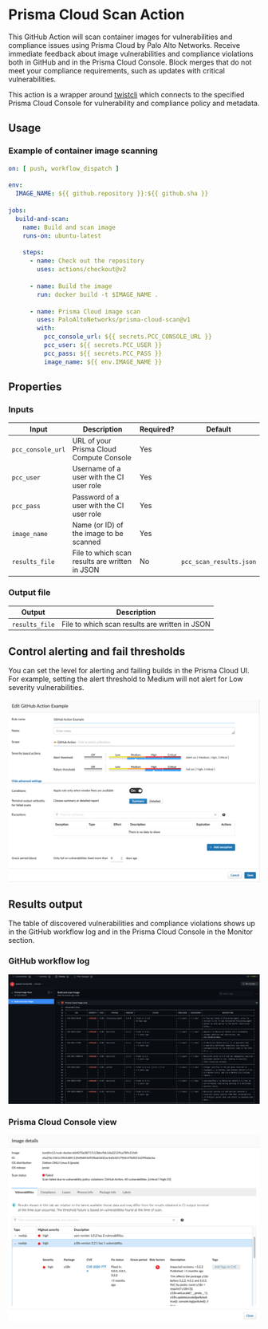 # Prisma Cloud Scan Action
This GitHub Action will scan container images for vulnerabilities and compliance issues using Prisma Cloud by Palo Alto Networks. Receive immediate feedback about image vulnerabilities and compliance violations both in GitHub and in the Prisma Cloud Console. Block merges that do not meet your compliance requirements, such as updates with critical vulnerabilities.

This action is a wrapper around [twistcli](https://docs.twistlock.com/docs/compute_edition/tools/twistcli_scan_images.html) which connects to the specified Prisma Cloud Console for vulnerability and compliance policy and metadata.


## Usage
### Example of container image scanning
```yaml
on: [ push, workflow_dispatch ]

env:
  IMAGE_NAME: ${{ github.repository }}:${{ github.sha }}

jobs:
  build-and-scan:
    name: Build and scan image
    runs-on: ubuntu-latest

    steps:
      - name: Check out the repository
        uses: actions/checkout@v2

      - name: Build the image
        run: docker build -t $IMAGE_NAME .

      - name: Prisma Cloud image scan
        uses: PaloAltoNetworks/prisma-cloud-scan@v1
        with:
          pcc_console_url: ${{ secrets.PCC_CONSOLE_URL }}
          pcc_user: ${{ secrets.PCC_USER }}
          pcc_pass: ${{ secrets.PCC_PASS }}
          image_name: ${{ env.IMAGE_NAME }}
```


## Properties

### Inputs
| Input | Description | Required? | Default |
|---|---|---|---|
| `pcc_console_url` | URL of your Prisma Cloud Compute Console | Yes |  |
| `pcc_user` | Username of a user with the CI user role | Yes |  |
| `pcc_pass` | Password of a user with the CI user role | Yes |  |
| `image_name` | Name (or ID) of the image to be scanned | Yes |  |
| `results_file` | File to which scan results are written in JSON | No | `pcc_scan_results.json` |

### Output file
| Output | Description |
|---|---|
| `results_file` | File to which scan results are written in JSON |

## Control alerting and fail thresholds
You can set the level for alerting and failing builds in the Prisma Cloud UI. For example, setting the alert threshold to Medium will not alert for Low severity vulnerabilities.
<br /><br />
<img src="./images/pc_ci_rule_example.png">


## Results output
The table of discovered vulnerabilities and compliance violations shows up in the GitHub workflow log and in the Prisma Cloud Console in the Monitor section.

### GitHub workflow log
<img src="./images/pc_github_log_output.png">

### Prisma Cloud Console view
<img src="./images/pc_ui_result.png">
